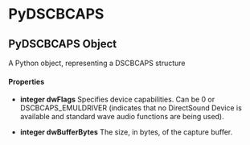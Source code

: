 # PyDSCBCAPS

## PyDSCBCAPS Object

A Python object, representing a DSCBCAPS structure

#### Properties

  -  **integer dwFlags** 
    Specifies device capabilities\. Can be 0 or DSCBCAPS\_EMULDRIVER \(indicates that no DirectSound Device is available and standard wave audio functions are being used\)\.

  -  **integer dwBufferBytes** 
    The size, in bytes, of the capture buffer\.